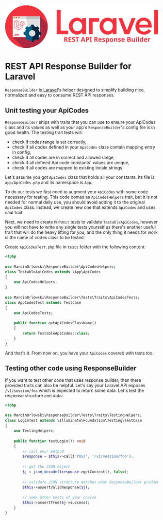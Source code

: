 ![REST API Response Builder for Laravel](img/logo.png)

# REST API Response Builder for Laravel #

 `ResponseBuilder` is [Laravel](https://laravel.com/)'s helper designed to simplify building
 nice, normalized and easy to consume REST API responses.

## Unit testing your ApiCodes ##

 `ResponseBuilder` ships with traits that you can use to ensure your ApiCodes class and its values
 as well as your app's `ResponseBuilder`'s config file is in good health. The testing trait 
 tests will:
 
  * check if codes range is set correctly,
  * check if all codes defined in your `ApiCodes` class contain mapping entry in config,
  * check if all codes are in correct and allowed range,
  * check if all defined Api code constants' values are unique,
  * check if all codes are mapped to existing locale strings.
  
 Let's assume you got `ApiCodes` class that holds all your constants. Its file is `app/ApiCodes.php`
 and its namespace is `App`. 

 To do our tests we first need to augment your `ApiCodes` with some code necessary for testing. This
 code comes as `ApiCodesHelpers` trait, but it is not needed for normal daily use, you should avoid
 adding it to the original `ApiCodes` class. Instead, we create new one that extends `ApiCodes` and
 uses said trait.

 Next, we need to create `PHPUnit` tests to validate `TestableApiCodes`, however you will not have
 to write any single tests yourself as there's another useful trait that will do the heavy lifting
 for you, and the only thing it needs for work is the name of codes class to be tested. 
  
 Create `ApiCodesTest.php` file in `tests` folder with the following content:
 
```php
<?php

use MarcinOrlowski\ResponseBuilder\ApiCodesHelpers;
class TestableApiCodes extends \App\ApiCodes
{
    use ApiCodesHelpers;
}

use MarcinOrlowski\ResponseBuilder\Tests\Traits\ApiCodesTests;
class AppCodesTest extends TestCase
{
    use ApiCodesTests;

    public function getApiCodesClassName() 
    {
        return TestableApiCodes::class;
    }
}
```

 And that's it. From now on, you have your `ApiCodes` covered with tests too.

## Testing other code using ResponseBuilder ##

 If you want to test other code that uses response builder, then there provided traits can also be 
 helpful. Let's say your Laravel API exposes `/v1/session/foo` which is expected to return some
 data. Let's test the response structure and data:
 
```php
<?php

use MarcinOrlowski\ResponseBuilder\Tests\Traits\TestingHelpers;
class LoginTest extends \Illuminate\Foundation\Testing\TestCase
{
    use TestingHelpers;
    
    public function testLogin(): void
    {
        // call your method
        $response = $this->call('POST', '/v1/session/foo');
        
        // get the JSON object
        $j = json_decode($response->getContent(), false);
        
        // validate JSON structure matches what ResponseBuilder produced
        $this->assertValidResponse($j);
        
        // some other tests of your choice
        $this->assertTrue($j->success);
    }
}
```
